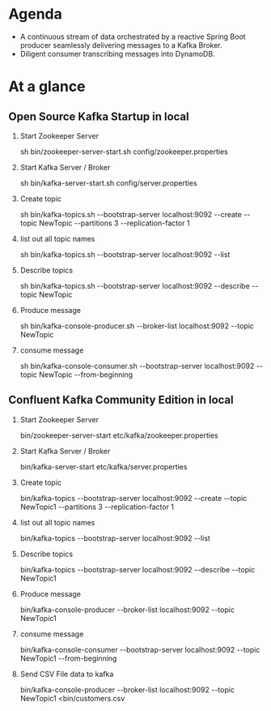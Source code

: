 # Agenda
- A continuous stream of data orchestrated by a reactive Spring Boot producer seamlessly delivering messages to a Kafka Broker. 
- Diligent consumer transcribing messages into DynamoDB.

# At a glance

## Open Source Kafka Startup in local
1. Start Zookeeper Server

   sh bin/zookeeper-server-start.sh config/zookeeper.properties

2. Start Kafka Server / Broker

   sh bin/kafka-server-start.sh config/server.properties

3. Create topic

   sh bin/kafka-topics.sh --bootstrap-server localhost:9092 --create --topic NewTopic --partitions 3 --replication-factor 1

4. list out all topic names

   sh bin/kafka-topics.sh --bootstrap-server localhost:9092 --list

5. Describe topics

   sh bin/kafka-topics.sh --bootstrap-server localhost:9092 --describe --topic NewTopic

6. Produce message

   sh bin/kafka-console-producer.sh --broker-list localhost:9092 --topic NewTopic

7. consume message

   sh bin/kafka-console-consumer.sh --bootstrap-server localhost:9092 --topic NewTopic --from-beginning

## Confluent Kafka Community Edition in local

1. Start Zookeeper Server

   bin/zookeeper-server-start etc/kafka/zookeeper.properties

2. Start Kafka Server / Broker

   bin/kafka-server-start etc/kafka/server.properties

3. Create topic

   bin/kafka-topics --bootstrap-server localhost:9092 --create --topic NewTopic1 --partitions 3 --replication-factor 1

4. list out all topic names

   bin/kafka-topics --bootstrap-server localhost:9092 --list

5. Describe topics

   bin/kafka-topics --bootstrap-server localhost:9092 --describe --topic NewTopic1

6. Produce message

   bin/kafka-console-producer --broker-list localhost:9092 --topic NewTopic1

7. consume message

   bin/kafka-console-consumer --bootstrap-server localhost:9092 --topic NewTopic1 --from-beginning 

8. Send CSV File data to kafka

   bin/kafka-console-producer --broker-list localhost:9092 --topic NewTopic1 <bin/customers.csv
